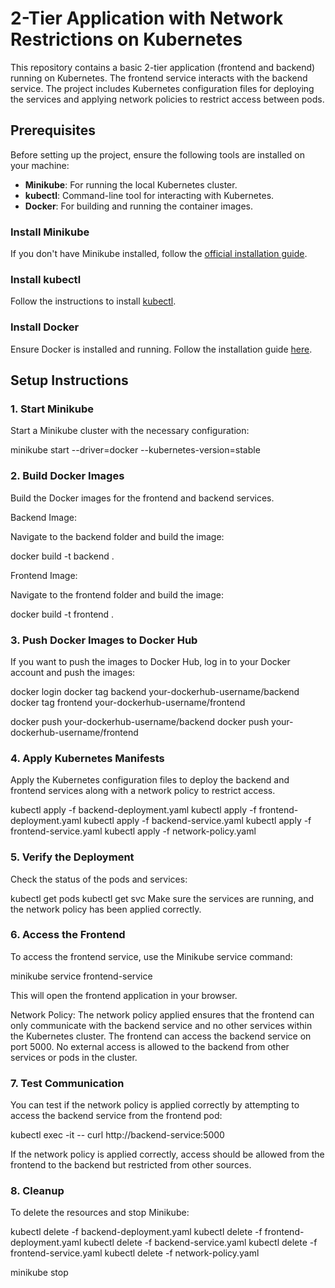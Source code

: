 # 2-Tier Application with Network Restrictions on Kubernetes

This repository contains a basic 2-tier application (frontend and backend) running on Kubernetes. The frontend service interacts with the backend service. The project includes Kubernetes configuration files for deploying the services and applying network policies to restrict access between pods.

## Prerequisites

Before setting up the project, ensure the following tools are installed on your machine:

- **Minikube**: For running the local Kubernetes cluster.
- **kubectl**: Command-line tool for interacting with Kubernetes.
- **Docker**: For building and running the container images.

### Install Minikube
If you don't have Minikube installed, follow the [official installation guide](https://minikube.sigs.k8s.io/docs/).

### Install kubectl
Follow the instructions to install [kubectl](https://kubernetes.io/docs/tasks/tools/install-kubectl/).

### Install Docker
Ensure Docker is installed and running. Follow the installation guide [here](https://docs.docker.com/get-docker/).

## Setup Instructions

### 1. Start Minikube
Start a Minikube cluster with the necessary configuration:

minikube start --driver=docker --kubernetes-version=stable

### 2. Build Docker Images
Build the Docker images for the frontend and backend services.

Backend Image:

Navigate to the backend folder and build the image:

docker build -t backend .

Frontend Image:

Navigate to the frontend folder and build the image:

docker build -t frontend .

### 3. Push Docker Images to Docker Hub

If you want to push the images to Docker Hub, log in to your Docker account and push the images:

docker login
docker tag backend your-dockerhub-username/backend
docker tag frontend your-dockerhub-username/frontend

docker push your-dockerhub-username/backend
docker push your-dockerhub-username/frontend

### 4. Apply Kubernetes Manifests

Apply the Kubernetes configuration files to deploy the backend and frontend services along with a network policy to restrict access.

kubectl apply -f backend-deployment.yaml
kubectl apply -f frontend-deployment.yaml
kubectl apply -f backend-service.yaml
kubectl apply -f frontend-service.yaml
kubectl apply -f network-policy.yaml

### 5. Verify the Deployment
Check the status of the pods and services:
 
kubectl get pods
kubectl get svc
Make sure the services are running, and the network policy has been applied correctly.

### 6. Access the Frontend
To access the frontend service, use the Minikube service command:
 
minikube service frontend-service

This will open the frontend application in your browser.

Network Policy: The network policy applied ensures that the frontend can only communicate with the backend service and no other services within the Kubernetes cluster.
The frontend can access the backend service on port 5000. No external access is allowed to the backend from other services or pods in the cluster.

### 7. Test Communication
You can test if the network policy is applied correctly by attempting to access the backend service from the frontend pod:
 
kubectl exec -it <frontend-pod-name> -- curl http://backend-service:5000

If the network policy is applied correctly, access should be allowed from the frontend to the backend but restricted from other sources.

### 8. Cleanup
To delete the resources and stop Minikube:

kubectl delete -f backend-deployment.yaml
kubectl delete -f frontend-deployment.yaml
kubectl delete -f backend-service.yaml
kubectl delete -f frontend-service.yaml
kubectl delete -f network-policy.yaml

minikube stop
